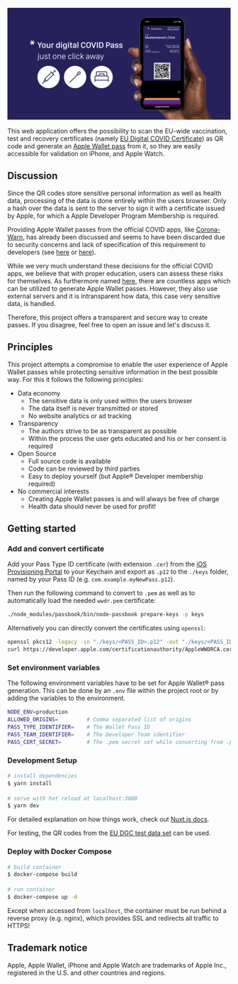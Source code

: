 [![COVID Pass og image](static/og-image.png)](https://covidpass.eu)

This web application offers the possibility to scan the EU-wide vaccination, test and recovery certificates (namely [EU Digital COVID Certificate](https://github.com/eu-digital-green-certificates/dgc-overview)) as QR code and generate an [Apple Wallet pass](https://support.apple.com/en-us/HT204003) from it, so they are easily accessible for validation on iPhone, and Apple Watch.

## Discussion

Since the QR codes store sensitive personal information as well as health data, processing of the data is done entirely within the users browser. Only a hash over the data is sent to the server to sign it with a certificate issued by Apple, for which a Apple Developer Program Membership is required.

Providing Apple Wallet passes from the official COVID apps, like [Corona-Warn](https://github.com/corona-warn-app), has already been discussed and seems to have been discarded due to security concerns and lack of specification of this requirement to developers (see [here](https://github.com/eu-digital-green-certificates/dgca-wallet-app-ios/issues/69) or [here](https://github.com/corona-warn-app/cwa-app-ios/issues/2965)).

While we very much understand these decisions for the official COVID apps, we believe that with proper education, users can assess these risks for themselves. As furthermore named [here](https://github.com/eu-digital-green-certificates/dgca-wallet-app-ios/issues/69#issuecomment-861384615), there are countless apps which can be utilized to generate Apple Wallet passes. However, they also use external servers and it is intransparent how data, this case very sensitive data, is handled. 

Therefore, this project offers a transparent and secure way to create passes.
If you disagree, feel free to open an issue and let's discuss it.

## Principles

This project attempts a compromise to enable the user experience of Apple Wallet passes while protecting sensitive information in the best possible way. For this it follows the following principles:

* Data economy
  * The sensitive data is only used within the users browser
  * The data itself is never transmitted or stored
  * No website analytics or ad tracking 
* Transparency
  * The authors strive to be as transparent as possible
  * Within the process the user gets educated and his or her consent is required
* Open Source
  * Full source code is available
  * Code can be reviewed by third parties
  * Easy to deploy yourself (but Apple® Developer membership required)
* No commercial interests
  * Creating Apple Wallet passes is and will always be free of charge
  * Health data should never be used for profit!

## Getting started

### Add and convert certificate

Add your Pass Type ID certificate (with extension `.cer`) from the [iOS Provisioning Portal](https://developer.apple.com/ios/manage/passtypeids/index.action) to your Keychain and export as `.p12` to the `./keys` folder, named by your Pass ID (e.g. `com.example.myNewPass.p12`). 

Then run the following command to convert to `.pem` as well as to automatically load the needed `wwdr.pem` certificate:

```bash
./node_modules/passbook/bin/node-passbook prepare-keys -p keys
```

Alternatively you can directly convert the certificates using `openssl`:

```bash
openssl pkcs12 -legacy -in "./keys/<PASS_ID>.p12" -out "./keys/<PASS_ID>.pem" -passout "pass:<PRIVATE_KEY_PASSWORD>" -nocerts
curl https://developer.apple.com/certificationauthority/AppleWWDRCA.cer | openssl x509 -inform der -out ./keys/wwdr.pem
```

### Set environment variables

The following environment variables have to be set for Apple Wallet® pass generation. This can be done by an `.env` file within the project root or by adding the variables to the environment.

```bash
NODE_ENV=production
ALLOWED_ORIGINS=         # Comma separated list of origins
PASS_TYPE_IDENTIFIER=    # The Wallet Pass ID
PASS_TEAM_IDENTIFIER=    # The Developer Team identifier
PASS_CERT_SECRET=        # The .pem secret set while converting from .p12 to .pem
```

### Development Setup

```bash
# install dependencies
$ yarn install

# serve with hot reload at localhost:3000
$ yarn dev
```

For detailed explanation on how things work, check out [Nuxt.js docs](https://nuxtjs.org).

For testing, the QR codes from the [EU DGC test data set](https://github.com/eu-digital-green-certificates/dgc-testdata) can be used.

### Deploy with Docker Compose

```bash
# build container
$ docker-compose build  

# run container
$ docker-compose up -d  
```

Except when accessed from `localhost`, the container must be run behind a reverse proxy (e.g. nginx), which provides SSL and redirects all traffic to HTTPS!


## Trademark notice

Apple, Apple Wallet, iPhone and Apple Watch are trademarks of Apple Inc., registered in the U.S. and other countries and regions.
